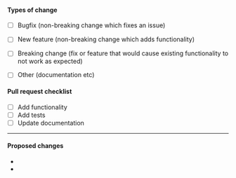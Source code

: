 #### Types of change

<!--
Put an `x` in the boxes that apply
-->

- [ ] Bugfix (non-breaking change which fixes an issue)
- [ ] New feature (non-breaking change which adds functionality)
- [ ] Breaking change (fix or feature that would cause existing functionality to
not work as expected)
- [ ] Other (documentation etc)


#### Pull request checklist

- [ ] Add functionality
- [ ] Add tests
- [ ] Update documentation

***


#### Proposed changes
<!--
 Describe the big picture of your changes here to communicate to the maintainers
 why we should accept this pull request.
 If it fixes a bug or resolves a feature request, be sure to link to that issue.
 If this is a relatively large or complex change, kick off the discussion by
 explaining why you chose the solution, you did and what alternatives you
 considered etc.
-->

-
-
